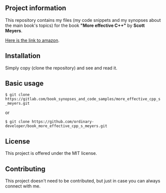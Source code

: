 Project information
-------------------

This repository contains my files 
(my code snippets and my synopses about the main book's topics) 
for the book  **"More effective C++"** 
by **Scott Meyers**.

 
[Here is the link to amazon](https://www.amazon.com/More-Effective-Improve-Programs-Designs/dp/020163371X). 


Installation
------------

Simply copy (clone the repository) and see and read it.

 
Basic usage
-----------
 
`$ git clone
https://gitlab.com/book_synopses_and_code_samples/more_effective_cpp_s_meyers.git`

or

`$ git clone
https://github.com/ordinary-developer/book_more_effective_cpp_s_meyers.git`

 
License
-------

This project is offered under the MIT license.


Contributing
------------

This project doesn't need to be contributed,
but just in case you can always connect with me.
